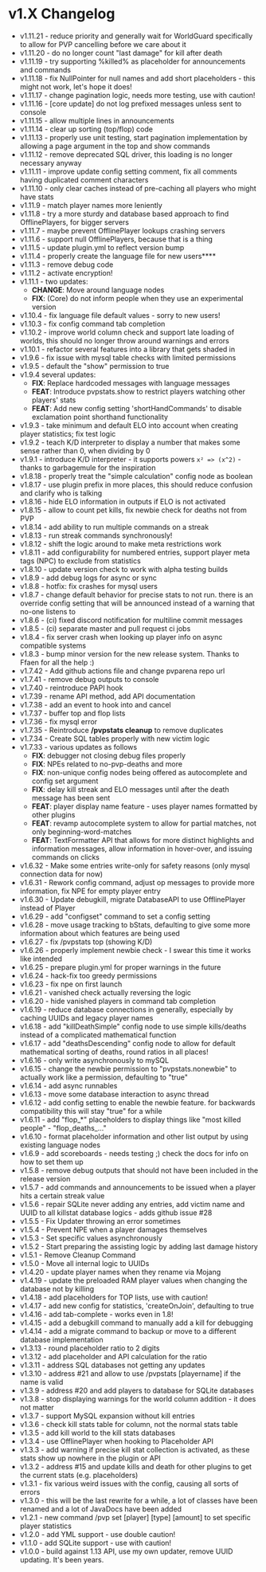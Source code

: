 # v1.X Changelog

- v1.11.21 - reduce priority and generally wait for WorldGuard specifically to allow for PVP cancelling before we care about it
- v1.11.20 - do no longer count "last damage" for kill after death
- v1.11.19 - try supporting %killed% as placeholder for announcements and commands
- v1.11.18 - fix NullPointer for null names and add short placeholders - this might not work, let's hope it does!
- v1.11.17 - change pagination logic, needs more testing, use with caution!
- v1.11.16 - [core update] do not log prefixed messages unless sent to console
- v1.11.15 - allow multiple lines in announcements
- v1.11.14 - clear up sorting (top/flop) code
- v1.11.13 - properly use unit testing, start pagination implementation by allowing a page argument in the top and show commands
- v1.11.12 - remove deprecated SQL driver, this loading is no longer necessary anyway
- v1.11.11 - improve update config setting comment, fix all comments having duplicated comment characters
- v1.11.10 - only clear caches instead of pre-caching all players who might have stats
- v1.11.9 - match player names more leniently
- v1.11.8 - try a more sturdy and database based approach to find OfflinePlayers, for bigger servers
- v1.11.7 - maybe prevent OfflinePlayer lookups crashing servers
- v1.11.6 - support null OfflinePlayers, because that is a thing
- v1.11.5 - update plugin.yml to reflect version bump
- v1.11.4 - properly create the language file for new users****
- v1.11.3 - remove debug code
- v1.11.2 - activate encryption!
- v1.11.1 - two updates:
  - **CHANGE**: Move around language nodes
  - **FIX**: (Core) do not inform people when they use an experimental version
- v1.10.4 - fix language file default values - sorry to new users!
- v1.10.3 - fix config command tab completion
- v1.10.2 - improve world column check and support late loading of worlds, this should no longer throw around warnings and errors
- v1.10.1 - refactor several features into a library that gets shaded in
- v1.9.6 - fix issue with mysql table checks with limited permissions
- v1.9.5 - default the "show" permission to true
- v1.9.4 several updates:
  - **FIX**: Replace hardcoded messages with language messages
  - **FEAT**: Introduce pvpstats.show to restrict players watching other players' stats
  - **FEAT**: Add new config setting 'shortHandCommands' to disable exclamation point shorthand functionality
- v1.9.3 - take minimum and default ELO into account when creating player statistics; fix test logic
- v1.9.2 - teach K/D interpreter to display a number that makes some sense rather than 0, when dividing by 0
- v1.9.1 - introduce K/D interpreter - it supports powers `x² => (x^2)` - thanks to garbagemule for the inspiration
- v1.8.18 - properly treat the "simple calculation" config node as boolean
- v1.8.17 - use plugin prefix in more places, this should reduce confusion and clarify who is talking
- v1.8.16 - hide ELO information in outputs if ELO is not activated
- v1.8.15 - allow to count pet kills, fix newbie check for deaths not from PVP
- v1.8.14 - add ability to run multiple commands on a streak
- v1.8.13 - run streak commands synchronously!
- v1.8.12 - shift the logic around to make meta restrictions work
- v1.8.11 - add configurability for numbered entries, support player meta tags (NPC) to exclude from statistics
- v1.8.10 - update version check to work with alpha testing builds
- v1.8.9 - add debug logs for async or sync
- v1.8.8 - hotfix: fix crashes for mysql users
- v1.8.7 - change default behavior for precise stats to not run. there is an override config setting that will be announced instead of a warning that no-one listens to
- v1.8.6 - (ci) fixed discord notification for multiline commit messages
- v1.8.5 - (ci) separate master and pull request ci jobs
- v1.8.4 - fix server crash when looking up player info on async compatible systems
- v1.8.3 - bump minor version for the new release system. Thanks to Ffaen for all the help :)
- v1.7.42 - Add github actions file and change pvparena repo url
- v1.7.41 - remove debug outputs to console
- v1.7.40 - reintroduce PAPI hook
- v1.7.39 - rename API method, add API documentation
- v1.7.38 - add an event to hook into and cancel 
- v1.7.37 - buffer top and flop lists
- v1.7.36 - fix mysql error
- v1.7.35 - Reintroduce **/pvpstats cleanup** to remove duplicates
- v1.7.34 - Create SQL tables properly with new victim logic
- v1.7.33 - various updates as follows
  - **FIX**: debugger not closing debug files properly
  - **FIX**: NPEs related to no-pvp-deaths and more
  - **FIX**: non-unique config nodes being offered as autocomplete and config set argument
  - **FIX**: delay kill streak and ELO messages until after the death message has been sent
  - **FEAT**: player display name feature - uses player names formatted by other plugins
  - **FEAT**: revamp autocomplete system to allow for partial matches, not only beginning-word-matches
  - **FEAT**: TextFormatter API that allows for more distinct highlights and information messages, allow information in hover-over, and issuing commands on clicks 
- v1.6.32 - Make some entries write-only for safety reasons (only mysql connection data for now)
- v1.6.31 - Rework config command, adjust op messages to provide more information, fix NPE for empty player entry
- v1.6.30 - Update debugkill, migrate DatabaseAPI to use OfflinePlayer instead of Player
- v1.6.29 - add "configset" command to set a config setting
- v1.6.28 - move usage tracking to bStats, defaulting to give some more information about which features are being used
- v1.6.27 - fix /pvpstats top (showing K/D)
- v1.6.26 - properly implement newbie check - I swear this time it works like intended
- v1.6.25 - prepare plugin.yml for proper warnings in the future
- v1.6.24 - hack-fix too greedy permissions
- v1.6.23 - fix npe on first launch
- v1.6.21 - vanished check actually reversing the logic
- v1.6.20 - hide vanished players in command tab completion
- v1.6.19 - reduce database connections in generally, especially by caching UUIDs and legacy player names
- v1.6.18 - add "killDeathSimple" config node to use simple kills/deaths instead of a complicated mathematical function
- v1.6.17 - add "deathsDescending" config node to allow for default mathematical sorting of deaths, round ratios in all places!
- v1.6.16 - only write asynchronously to mySQL
- v1.6.15 - change the newbie permission to "pvpstats.nonewbie" to actually work like a permission, defaulting to "true"
- v1.6.14 - add async runnables
- v1.6.13 - move some database interaction to async thread
- v1.6.12 - add config setting to enable the newbie feature. for backwards compatibility this will stay "true" for a while
- v1.6.11 - add "flop_*" placeholders to display things like "most killed people" - "flop_deaths_..."
- v1.6.10 - format placeholder information and other list output by using existing language nodes
- v1.6.9 - add scoreboards - needs testing ;) check the docs for info on how to set them up
- v1.5.8 - remove debug outputs that should not have been included in the release version
- v1.5.7 - add commands and announcements to be issued when a player hits a certain streak value
- v1.5.6 - repair SQLite never adding any entries, add victim name and UUID to all killstat database logics - adds github issue #28
- v1.5.5 - Fix Updater throwing an error sometimes
- v1.5.4 - Prevent NPE when a player damages themselves
- v1.5.3 - Set specific values asynchronously
- v1.5.2 - Start preparing the assisting logic by adding last damage history
- v1.5.1 - Remove Cleanup Command
- v1.5.0 - Move all internal logic to UUIDs
- v1.4.20 - update player names when they rename via Mojang
- v1.4.19 - update the preloaded RAM player values when changing the database not by killing
- v1.4.18 - add placeholders for TOP lists, use with caution!
- v1.4.17 - add new config for statistics, 'createOnJoin', defaulting to true
- v1.4.16 - add tab-complete - works even in 1.8!
- v1.4.15 - add a debugkill command to manually add a kill for debugging
- v1.4.14 - add a migrate command to backup or move to a different database implementation
- v1.3.13 - round placeholder ratio to 2 digits
- v1.3.12 - add placeholder and API calculation for the ratio
- v1.3.11 - address SQL databases not getting any updates
- v1.3.10 - address #21 and allow to use /pvpstats [playername] if the name is valid
- v1.3.9 - address #20 and add players to database for SQLite databases
- v1.3.8 - stop displaying warnings for the world column addition - it does not matter
- v1.3.7 - support MySQL expansion without kill entries
- v1.3.6 - check kill stats table for column, not the normal stats table
- v1.3.5 - add kill world to the kill stats databases
- v1.3.4 - use OfflinePlayer when hooking to Placeholder API
- v1.3.3 - add warning if precise kill stat collection is activated, as these stats show up nowhere in the plugin or API
- v1.3.2 - address #15 and update kills and death for other plugins to get the current stats (e.g. placeholders)
- v1.3.1 - fix various weird issues with the config, causing all sorts of errors
- v1.3.0 - this will be the last rewrite for a while, a lot of classes have been renamed and a lot of JavaDocs have been added
- v1.2.1 - new command /pvp set [player] [type] [amount] to set specific player statistics
- v1.2.0 - add YML support - use double caution!
- v1.1.0 - add SQLite support - use with caution!
- v1.0.0 - build against 1.13 API, use my own updater, remove UUID updating. It's been years.
